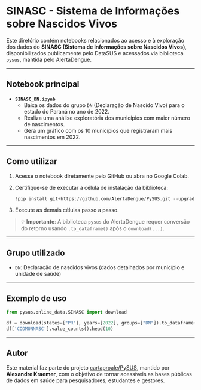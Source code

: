 # SINASC - Sistema de Informações sobre Nascidos Vivos

Este diretório contém notebooks relacionados ao acesso e à exploração dos dados do **SINASC (Sistema de Informações sobre Nascidos Vivos)**, disponibilizados publicamente pelo DataSUS e acessados via biblioteca `pysus`, mantida pelo AlertaDengue.

---

## Notebook principal

- **`SINASC_DN.ipynb`**
  - Baixa os dados do grupo `DN` (Declaração de Nascido Vivo) para o estado do Paraná no ano de 2022.
  - Realiza uma análise exploratória dos municípios com maior número de nascimentos.
  - Gera um gráfico com os 10 municípios que registraram mais nascimentos em 2022.

---

## Como utilizar

1. Acesse o notebook diretamente pelo GitHub ou abra no Google Colab.
2. Certifique-se de executar a célula de instalação da biblioteca:

   ```python
   !pip install git+https://github.com/AlertaDengue/PySUS.git --upgrade
   ```

3. Execute as demais células passo a passo.

> 💡 **Importante**: A biblioteca `pysus` do AlertaDengue requer conversão do retorno usando `.to_dataframe()` após o `download(...)`.

---

## Grupo utilizado

- `DN`: Declaração de nascidos vivos (dados detalhados por município e unidade de saúde)

---

## Exemplo de uso

```python
from pysus.online_data.SINASC import download

df = download(states=["PR"], years=[2022], groups=["DN"]).to_dataframe()
df['CODMUNNASC'].value_counts().head(10)
```

---

## Autor

Este material faz parte do projeto [cartaproale/PySUS](https://github.com/cartaproale/PySUS), mantido por **Alexandre Kraemer**, com o objetivo de tornar acessíveis as bases públicas de dados em saúde para pesquisadores, estudantes e gestores.
